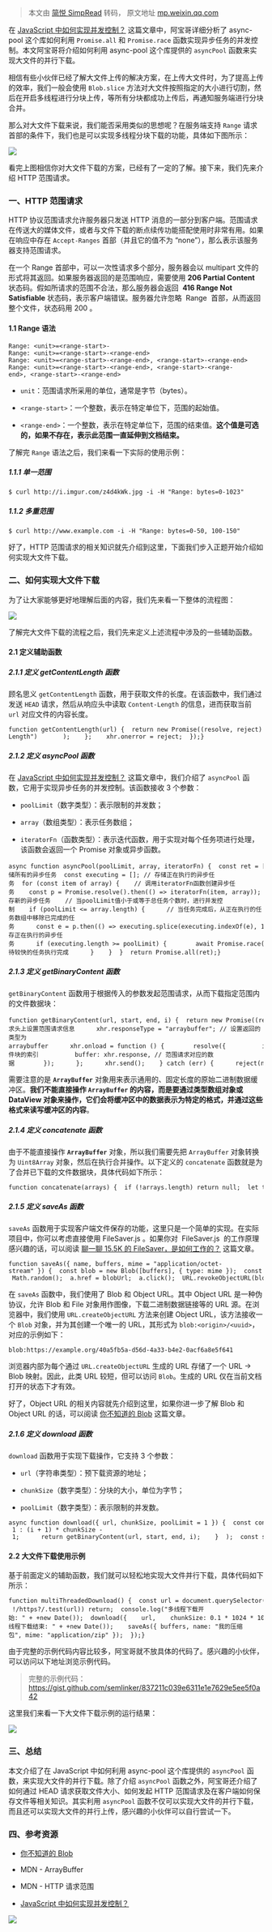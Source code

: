 > 本文由 [简悦 SimpRead](http://ksria.com/simpread/) 转码， 原文地址 [mp.weixin.qq.com](https://mp.weixin.qq.com/s/E4SdYEkEzurfrnJrBu3bjA)

在 [JavaScript 中如何实现并发控制？](https://mp.weixin.qq.com/s?__biz=MzI2MjcxNTQ0Nw==&mid=2247490704&idx=1&sn=18976b9c9fe2456172c394f1d9cae88b&scene=21#wechat_redirect) 这篇文章中，阿宝哥详细分析了 async-pool 这个库如何利用 `Promise.all` 和 `Promise.race` 函数实现异步任务的并发控制。本文阿宝哥将介绍如何利用 async-pool 这个库提供的 `asyncPool` 函数来实现大文件的并行下载。  

相信有些小伙伴已经了解大文件上传的解决方案，在上传大文件时，为了提高上传的效率，我们一般会使用 `Blob.slice` 方法对大文件按照指定的大小进行切割，然后在开启多线程进行分块上传，等所有分块都成功上传后，再通知服务端进行分块合并。

那么对大文件下载来说，我们能否采用类似的思想呢？在服务端支持 `Range` 请求首部的条件下，我们也是可以实现多线程分块下载的功能，具体如下图所示：

![](https://mmbiz.qpic.cn/mmbiz_jpg/jQmwTIFl1V1GIiaN4c4x2qJKpfPpmbsAkapqKiavpxLJukIeicGxeV1HY3YQq2aMkUMlPTlshZyoQ0XB1GrcCdiaFQ/640?wx_fmt=jpeg)

看完上图相信你对大文件下载的方案，已经有了一定的了解。接下来，我们先来介绍 HTTP 范围请求。

### 一、HTTP 范围请求

HTTP 协议范围请求允许服务器只发送 HTTP 消息的一部分到客户端。范围请求在传送大的媒体文件，或者与文件下载的断点续传功能搭配使用时非常有用。如果在响应中存在 `Accept-Ranges` 首部（并且它的值不为 “none”），那么表示该服务器支持范围请求。

在一个 Range 首部中，可以一次性请求多个部分，服务器会以 multipart 文件的形式将其返回。如果服务器返回的是范围响应，需要使用 **206 Partial Content** 状态码。假如所请求的范围不合法，那么服务器会返回  **416 Range Not Satisfiable** 状态码，表示客户端错误。服务器允许忽略  Range  首部，从而返回整个文件，状态码用 200 。

#### 1.1 Range 语法

```
Range: <unit>=<range-start>-
Range: <unit>=<range-start>-<range-end>
Range: <unit>=<range-start>-<range-end>, <range-start>-<range-end>
Range: <unit>=<range-start>-<range-end>, <range-start>-<range-end>, <range-start>-<range-end>
```

*   `unit`：范围请求所采用的单位，通常是字节（bytes）。
    
*   `<range-start>`：一个整数，表示在特定单位下，范围的起始值。
    
*   `<range-end>`：一个整数，表示在特定单位下，范围的结束值。**这个值是可选的，如果不存在，表示此范围一直延伸到文档结束。**
    

了解完 `Range` 语法之后，我们来看一下实际的使用示例：

##### 1.1.1 单一范围

```
$ curl http://i.imgur.com/z4d4kWk.jpg -i -H "Range: bytes=0-1023"
```

##### 1.1.2 多重范围

```
$ curl http://www.example.com -i -H "Range: bytes=0-50, 100-150"
```

好了，HTTP 范围请求的相关知识就先介绍到这里，下面我们步入正题开始介绍如何实现大文件下载。

### 二、如何实现大文件下载

为了让大家能够更好地理解后面的内容，我们先来看一下整体的流程图：

![](https://mmbiz.qpic.cn/mmbiz_jpg/jQmwTIFl1V1GIiaN4c4x2qJKpfPpmbsAkra0HdCxZYkky5K0ZHcvqtSnPOUI5FerGAC4oHBL4jTYhujsenQ3MJg/640?wx_fmt=jpeg)

了解完大文件下载的流程之后，我们先来定义上述流程中涉及的一些辅助函数。

#### 2.1 定义辅助函数

##### 2.1.1 定义 getContentLength 函数

顾名思义 `getContentLength` 函数，用于获取文件的长度。在该函数中，我们通过发送 `HEAD` 请求，然后从响应头中读取 `Content-Length` 的信息，进而获取当前 `url` 对应文件的内容长度。

```
function getContentLength(url) {  return new Promise((resolve, reject) => {    let xhr = new XMLHttpRequest();    xhr.open("HEAD", url);    xhr.send();    xhr.onload = function () {      resolve(        ~~xhr.getResponseHeader("Content-Length")       );    };    xhr.onerror = reject;  });}
```

##### 2.1.2 定义 asyncPool 函数

在 [JavaScript 中如何实现并发控制？](https://mp.weixin.qq.com/s?__biz=MzI2MjcxNTQ0Nw==&mid=2247490704&idx=1&sn=18976b9c9fe2456172c394f1d9cae88b&scene=21#wechat_redirect) 这篇文章中，我们介绍了 `asyncPool` 函数，它用于实现异步任务的并发控制。该函数接收 3 个参数：

*   `poolLimit`（数字类型）：表示限制的并发数；
    
*   `array`（数组类型）：表示任务数组；
    
*   `iteratorFn`（函数类型）：表示迭代函数，用于实现对每个任务项进行处理，该函数会返回一个 Promise 对象或异步函数。
    

```
async function asyncPool(poolLimit, array, iteratorFn) {  const ret = []; // 存储所有的异步任务  const executing = []; // 存储正在执行的异步任务  for (const item of array) {    // 调用iteratorFn函数创建异步任务    const p = Promise.resolve().then(() => iteratorFn(item, array));    ret.push(p); // 保存新的异步任务    // 当poolLimit值小于或等于总任务个数时，进行并发控制    if (poolLimit <= array.length) {      // 当任务完成后，从正在执行的任务数组中移除已完成的任务      const e = p.then(() => executing.splice(executing.indexOf(e), 1));      executing.push(e); // 保存正在执行的异步任务      if (executing.length >= poolLimit) {        await Promise.race(executing); // 等待较快的任务执行完成      }    }  }  return Promise.all(ret);}
```

##### 2.1.3 定义 getBinaryContent 函数

`getBinaryContent` 函数用于根据传入的参数发起范围请求，从而下载指定范围内的文件数据块：

```
function getBinaryContent(url, start, end, i) {  return new Promise((resolve, reject) => {    try {      let xhr = new XMLHttpRequest();      xhr.open("GET", url, true);      xhr.setRequestHeader("range", `bytes=${start}-${end}`); // 请求头上设置范围请求信息      xhr.responseType = "arraybuffer"; // 设置返回的类型为arraybuffer      xhr.onload = function () {        resolve({          index: i, // 文件块的索引          buffer: xhr.response, // 范围请求对应的数据        });      };      xhr.send();    } catch (err) {      reject(new Error(err));    }  });}
```

需要注意的是 **`ArrayBuffer`** 对象用来表示通用的、固定长度的原始二进制数据缓冲区。**我们不能直接操作 `ArrayBuffer` 的内容，而是要通过类型数组对象或 DataView 对象来操作，它们会将缓冲区中的数据表示为特定的格式，并通过这些格式来读写缓冲区的内容**。

##### 2.1.4 定义 concatenate 函数

由于不能直接操作 **`ArrayBuffer`** 对象，所以我们需要先把 `ArrayBuffer` 对象转换为 `Uint8Array` 对象，然后在执行合并操作。以下定义的 `concatenate` 函数就是为了合并已下载的文件数据块，具体代码如下所示：

```
function concatenate(arrays) {  if (!arrays.length) return null;  let totalLength = arrays.reduce((acc, value) => acc + value.length, 0);  let result = new Uint8Array(totalLength);  let length = 0;  for (let array of arrays) {    result.set(array, length);    length += array.length;  }  return result;}
```

##### 2.1.5 定义 saveAs 函数

`saveAs` 函数用于实现客户端文件保存的功能，这里只是一个简单的实现。在实际项目中，你可以考虑直接使用 FileSaver.js 。如果你对  FileSaver.js  的工作原理感兴趣的话，可以阅读 [聊一聊 15.5K 的 FileSaver，是如何工作的？](https://mp.weixin.qq.com/s?__biz=MzI2MjcxNTQ0Nw==&mid=2247487533&idx=1&sn=3c643a1344e2e0bb57738135b1fe3396&scene=21#wechat_redirect) 这篇文章。

```
function saveAs({ name, buffers, mime = "application/octet-stream" }) {  const blob = new Blob([buffers], { type: mime });  const blobUrl = URL.createObjectURL(blob);  const a = document.createElement("a");  a.download = name || Math.random();  a.href = blobUrl;  a.click();  URL.revokeObjectURL(blob);}
```

在 `saveAs` 函数中，我们使用了 Blob 和 Object URL。其中 Object URL 是一种伪协议，允许 Blob 和 File 对象用作图像，下载二进制数据链接等的 URL 源。在浏览器中，我们使用 `URL.createObjectURL` 方法来创建 Object URL，该方法接收一个 `Blob` 对象，并为其创建一个唯一的 URL，其形式为 `blob:<origin>/<uuid>`，对应的示例如下：

```
blob:https://example.org/40a5fb5a-d56d-4a33-b4e2-0acf6a8e5f641
```

浏览器内部为每个通过 `URL.createObjectURL` 生成的 URL 存储了一个 URL → Blob 映射。因此，此类 URL 较短，但可以访问 `Blob`。生成的 URL 仅在当前文档打开的状态下才有效。

好了，Object URL 的相关内容就先介绍到这里，如果你进一步了解 Blob 和 Object URL 的话，可以阅读 [你不知道的 Blob](https://mp.weixin.qq.com/s?__biz=MzI2MjcxNTQ0Nw==&mid=2247484522&idx=1&sn=7028aa65a4dec0f2d0cb847838703bc3&scene=21#wechat_redirect) 这篇文章。

##### 2.1.6 定义 download 函数

`download` 函数用于实现下载操作，它支持 3 个参数：

*   `url`（字符串类型）：预下载资源的地址；
    
*   `chunkSize`（数字类型）：分块的大小，单位为字节；
    
*   `poolLimit`（数字类型）：表示限制的并发数。
    

```
async function download({ url, chunkSize, poolLimit = 1 }) {  const contentLength = await getContentLength(url);  const chunks = typeof chunkSize === "number" ? Math.ceil(contentLength / chunkSize) : 1;  const results = await asyncPool(    poolLimit,    [...new Array(chunks).keys()],    (i) => {      let start = i * chunkSize;      let end = i + 1 == chunks ? contentLength - 1 : (i + 1) * chunkSize - 1;      return getBinaryContent(url, start, end, i);    }  );  const sortedBuffers = results    .map((item) => new Uint8Array(item.buffer));  return concatenate(sortedBuffers);}
```

#### 2.2 大文件下载使用示例

基于前面定义的辅助函数，我们就可以轻松地实现大文件并行下载，具体代码如下所示：

```
function multiThreadedDownload() {  const url = document.querySelector("#fileUrl").value;  if (!url || !/https?/.test(url)) return;  console.log("多线程下载开始: " + +new Date());  download({    url,    chunkSize: 0.1 * 1024 * 1024,    poolLimit: 6,  }).then((buffers) => {    console.log("多线程下载结束: " + +new Date());    saveAs({ buffers, name: "我的压缩包", mime: "application/zip" });  });}
```

由于完整的示例代码内容比较多，阿宝哥就不放具体的代码了。感兴趣的小伙伴，可以访问以下地址浏览示例代码。

> 完整的示例代码：https://gist.github.com/semlinker/837211c039e6311e1e7629e5ee5f0a42

这里我们来看一下大文件下载示例的运行结果：

![](https://mmbiz.qpic.cn/mmbiz_jpg/jQmwTIFl1V1GIiaN4c4x2qJKpfPpmbsAkRG2eWeu6cpLM2aNKUose5VQBMfyZaRtUgyDQAWduZHEnxU6mTtV4LA/640?wx_fmt=jpeg)

### 三、总结

本文介绍了在 JavaScript 中如何利用 async-pool 这个库提供的 `asyncPool` 函数，来实现大文件的并行下载。除了介绍 `asyncPool` 函数之外，阿宝哥还介绍了如何通过 HEAD 请求获取文件大小、如何发起 HTTP 范围请求及在客户端如何保存文件等相关知识。其实利用 `asyncPool` 函数不仅可以实现大文件的并行下载，而且还可以实现大文件的并行上传，感兴趣的小伙伴可以自行尝试一下。

### 四、参考资源

*   [你不知道的 Blob](https://mp.weixin.qq.com/s?__biz=MzI2MjcxNTQ0Nw==&mid=2247484522&idx=1&sn=7028aa65a4dec0f2d0cb847838703bc3&scene=21#wechat_redirect)
    
*   MDN - ArrayBuffer
    
*   MDN - HTTP 请求范围
    
*   [JavaScript 中如何实现并发控制？](https://mp.weixin.qq.com/s?__biz=MzI2MjcxNTQ0Nw==&mid=2247490704&idx=1&sn=18976b9c9fe2456172c394f1d9cae88b&scene=21#wechat_redirect)
    

[![](https://mmbiz.qpic.cn/mmbiz_png/jQmwTIFl1V2mwZjG8T1LDomW0BIojAlLLzicDRktticyGHQwG0SoxC2vTtleOCIPBFrUia681Mnr8EmHpRxZH0aPg/640?wx_fmt=png)](https://mp.weixin.qq.com/s?__biz=MzI2MjcxNTQ0Nw==&mid=2247490704&idx=1&sn=18976b9c9fe2456172c394f1d9cae88b&scene=21#wechat_redirect)